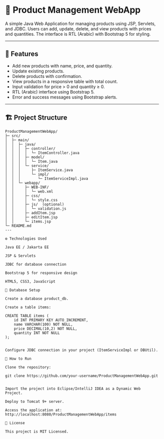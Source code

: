 # 🛒 Product Management WebApp

A simple Java Web Application for managing products using JSP, Servlets, and JDBC. Users can add, update, delete, and view products with prices and quantities. The interface is RTL (Arabic) with Bootstrap 5 for styling.

---

## 📝 Features

- Add new products with name, price, and quantity.
- Update existing products.
- Delete products with confirmation.
- View products in a responsive table with total count.
- Input validation for price > 0 and quantity ≥ 0.
- RTL (Arabic) interface using Bootstrap 5.
- Error and success messages using Bootstrap alerts.

---

## 🏗️ Project Structure

```text
ProductManagementWebApp/
├─ src/
│  ├─ main/
│  │  ├─ java/
│  │  │  ├─ controller/
│  │  │  │  └─ ItemController.java
│  │  │  ├─ model/
│  │  │  │  └─ Item.java
│  │  │  └─ service/
│  │  │     ├─ ItemService.java
│  │  │     └─ impl/
│  │  │        └─ ItemServiceImpl.java
│  │  └─ webapp/
│  │     ├─ WEB-INF/
│  │     │  └─ web.xml
│  │     ├─ css/
│  │     │  └─ style.css
│  │     ├─ js/  (optional)
│  │     │  └─ validation.js
│  │     ├─ addItem.jsp
│  │     ├─ editItem.jsp
│  │     └─ items.jsp
└─ README.md
---

⚙️ Technologies Used

Java EE / Jakarta EE

JSP & Servlets

JDBC for database connection

Bootstrap 5 for responsive design

HTML5, CSS3, JavaScript

💾 Database Setup

Create a database product_db.

Create a table items:

CREATE TABLE items (
    id INT PRIMARY KEY AUTO_INCREMENT,
    name VARCHAR(100) NOT NULL,
    price DECIMAL(10,2) NOT NULL,
    quantity INT NOT NULL
);


Configure JDBC connection in your project (ItemServiceImpl or DBUtil).

🚀 How to Run

Clone the repository:

git clone https://github.com/your-username/ProductManagementWebApp.git


Import the project into Eclipse/IntelliJ IDEA as a Dynamic Web Project.

Deploy to Tomcat 9+ server.

Access the application at:
http://localhost:8080/ProductManagementWebApp/items

📄 License

This project is MIT Licensed.
